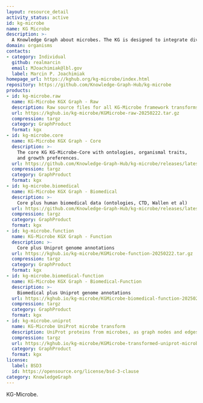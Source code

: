 ```yaml
---
layout: resource_detail
activity_status: active
id: kg-microbe
name: KG Microbe
description: >-
  A Knowledge Graph about microbes. The KG is designed to integrate diverse knowledge about microbes from a variety of structured and unstructured sources.
domain: organisms
contacts:
- category: Individual
  github: realmarcin
  email: MJoachimiak@lbl.gov
  label: Marcin P. Joachimiak
homepage_url: https://kghub.org/kg-microbe/index.html
repository: https://github.com/Knowledge-Graph-Hub/kg-microbe
products:
- id: kg-microbe.raw
  name: KG-Microbe KGX Graph - Raw
  description: Raw source files for all KG-Microbe framework transforms (all 4 KGs)
  url: https://kghub.io/kg-microbe/KGMicrobe-raw-20250222.tar.gz
  compression: targz
  category: GraphProduct
  format: kgx
- id: kg-microbe.core
  name: KG-Microbe KGX Graph - Core
  description: >-
    The core KG KG-Microbe-Core with ontologies, organismal traits,
    and growth preferences.
  url: https://github.com/Knowledge-Graph-Hub/kg-microbe/releases/latest
  compression: targz
  category: GraphProduct
  format: kgx
- id: kg-microbe.biomedical
  name: KG-Microbe KGX Graph - Biomedical
  description: >-
    Core plus human biomedical data (ontologies, CTD, Wallen et al)
  url: https://github.com/Knowledge-Graph-Hub/kg-microbe/releases/latest
  compression: targz
  category: GraphProduct
  format: kgx
- id: kg-microbe.function
  name: KG-Microbe KGX Graph - Function
  description: >-
    Core plus Uniprot genome annotations
  url: https://kghub.io/kg-microbe/KGMicrobe-function-20250222.tar.gz
  compression: targz
  category: GraphProduct
  format: kgx
- id: kg-microbe.biomedical-function
  name: KG-Microbe KGX Graph - Biomedical-Function
  description: >-
    Biomedical plus Uniprot genome annotations
  url: https://kghub.io/kg-microbe/KGMicrobe-biomedical-function-20250222.tar.gz
  compression: targz
  category: GraphProduct
  format: kgx
- id: kg-microbe.uniprot
  name: KG-Microbe UniProt microbe transform
  description: UniProt proteins from microbes, as graph nodes and edges
  compression: targz
  url: https://kghub.io/kg-microbe/KGMicrobe-transformed-uniprot-microbes-20240924.tar.gz
  category: GraphProduct
  format: kgx
license:
  label: BSD3
  id: https://opensource.org/license/bsd-3-clause
category: KnowledgeGraph
---
```


KG-Microbe.

